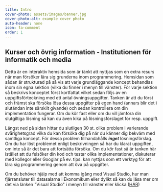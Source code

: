 ```yaml
---
title: Intro
cover-photo: assets/images/banner.jpg
cover-photo-alt: example cover photo
auto-header: none
icon: fa-comment
order: 1
---
```


## Kurser och övrig information - Institutionen för informatik och media ##
Detta är en interaktiv hemsida som är tänkt att nyttjas som en extra resurs när man försöker lära sig grunderna inom programmering. Hemsidan som sådan är strukturad på så vis att varje grundläggande koncept behandlas inom sin egna sektion (vilka du finner i menyn till vänster). För varje sektion så beskrivs konceptet först kortfattat vilket sedan följs av en uppgiftsförteckning med ett antal övningsuppgifter. Tanken är att du först och främst ska försöka lösa dessa uppgifter på egen hand (annars blir det i slutändan inte särskilt givande) och sedan kontrollera om din implementation fungerar. Om du kör fast eller om du vill jämföra din slutgiltiga lösning så kan du även kika på lösningsförslaget för resp. uppgift.

Längst ned på sidan hittar du slutligen 30 st. olika problem i varierande svårighetsgrad vilka du kan försöka dig på när du känner dig bekväm med samtliga koncept. För dessa problem tillhandahålls ___inget___ lösningsförslag. Om du har löst problemet enligt beskrivningen så har du klarat uppgiften, om inte så är det bara att fortsätta försöka. Om du kör fast så är tanken här istället att du felsöker din kod och testar olika implementationer, diskuterar med kollegor eller Googlar på ev. tips. kan nyttjas som ett verktyg för att lära sig programmering genom att öva på uppgifter.

Om du behöver hjälp med att komma igång med Visual Studio, hur man fjärransluter till datasalarna i Ekonomikum eller dylikt så kan du läsa mer om det via länken "Visual Studio" i menyn till vänster eller klicka ([HÄR](/test/visualstudio.html))
